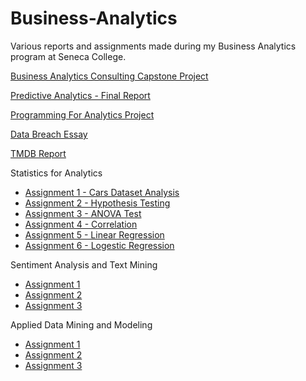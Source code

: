 # Business-Analytics
Various reports and assignments made during my Business Analytics program at Seneca College. 

[Business Analytics Consulting Capstone Project](https://github.com/Tareqhaboukh/Business-Analytics/blob/main/Business%20Analytics%20Consulting%20Capstone%20Project.pdf)

[Predictive Analytics - Final Report](https://github.com/Tareqhaboukh/Business-Analytics/blob/main/Predictive%20Analytics/Predictive%20Analytics%20-%20Final%20Report.pdf)

[Programming For Analytics Project](https://github.com/Tareqhaboukh/Business-Analytics/blob/main/Programming%20For%20Analytics/Programming%20For%20Analytics%20Project.pdf)

[Data Breach Essay](https://github.com/Tareqhaboukh/Business-Analytics/blob/main/Tareq%20Haboukh%20-%20Data%20Breach%20Essay.pdf)

[TMDB Report](https://github.com/Tareqhaboukh/Business-Analytics/blob/main/TMDB%20Report/TMDb%20Report.pdf)

Statistics for Analytics
- [Assignment 1 - Cars Dataset Analysis](https://github.com/Tareqhaboukh/Business-Analytics/blob/a36fded7071da25fcdb0d2dae729375a878a0d7d/Statistics%20For%20Analytics/Assignment%201%20-%20Cars%20Dataset%20Analysis.pdf)
- [Assignment 2 - Hypothesis Testing](https://github.com/Tareqhaboukh/Business-Analytics/blob/063017517584ef0f15fd1eb864b2008a314d51df/Statistics%20For%20Analytics/Assignment%202-%20Hypothesis%20Testing.pdf)
- [Assignment 3 - ANOVA Test](https://github.com/Tareqhaboukh/Business-Analytics/blob/063017517584ef0f15fd1eb864b2008a314d51df/Statistics%20For%20Analytics/Assignment%203%20-%20ANOVA%20Test.pdf)
- [Assignment 4 - Correlation](https://github.com/Tareqhaboukh/Business-Analytics/blob/063017517584ef0f15fd1eb864b2008a314d51df/Statistics%20For%20Analytics/Assignment%204%20-%20Correlation.pdf)
- [Assignment 5 - Linear Regression](https://github.com/Tareqhaboukh/Business-Analytics/blob/main/Statistics%20For%20Analytics/Assignment%205%20-%20Linear%20Regression.pdf)
- [Assignment 6 - Logestic Regression](https://github.com/Tareqhaboukh/Business-Analytics/blob/063017517584ef0f15fd1eb864b2008a314d51df/Statistics%20For%20Analytics/Assignment%206%20-%20Logestic%20Regression.pdf)

Sentiment Analysis and Text Mining
- [Assignment 1](https://github.com/Tareqhaboukh/Business-Analytics/blob/main/Sentiment%20Analysis%20and%20Text%20Mining/Assignment%201.pdf)
- [Assignment 2](https://github.com/Tareqhaboukh/Business-Analytics/blob/main/Sentiment%20Analysis%20and%20Text%20Mining/Assignment%202.pdf)
- [Assignment 3](https://github.com/Tareqhaboukh/Business-Analytics/blob/main/Sentiment%20Analysis%20and%20Text%20Mining/Assignment%203.pdf)

Applied Data Mining and Modeling
- [Assignment 1](https://github.com/Tareqhaboukh/Business-Analytics/blob/main/Applied%20Data%20Mining%20and%20Modeling/Assignment%201.pdf)
- [Assignment 2](https://github.com/Tareqhaboukh/Business-Analytics/blob/main/Applied%20Data%20Mining%20and%20Modeling/Assignment%202.pdf)
- [Assignment 3](https://github.com/Tareqhaboukh/Business-Analytics/blob/main/Applied%20Data%20Mining%20and%20Modeling/Assignment%203.pdf)
